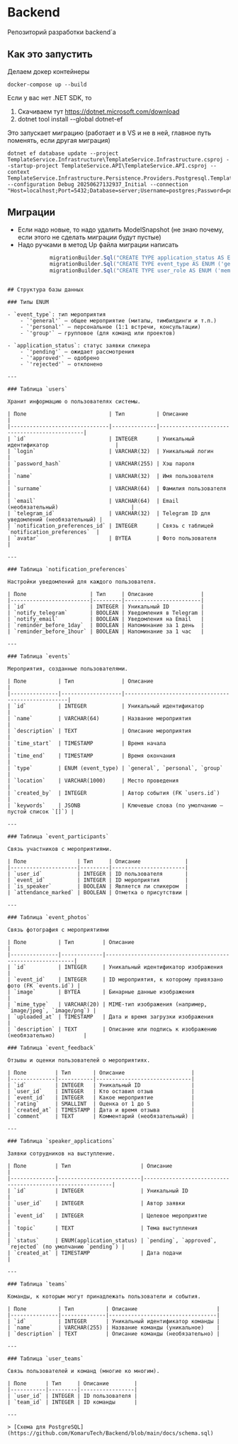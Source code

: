 # Backend

Репозиторий разработки backend`a

## Как это запустить
Делаем докер контейнеры
```shell
docker-compose up --build
```
Если у вас нет .NET SDK, то

1. Скачиваем тут https://dotnet.microsoft.com/download
2. dotnet tool install --global dotnet-ef


Это запускает миграцию (работает и в VS и не в ней, главное путь поменять, если другая миграция)
```shell
dotnet ef database update --project TemplateService.Infrastructure\TemplateService.Infrastructure.csproj --startup-project TemplateService.API\TemplateService.API.csproj --context TemplateService.Infrastructure.Persistence.Providers.Postgresql.TemplatePostgresqlDbContext --configuration Debug 20250627132937_Initial --connection "Host=localhost;Port=5432;Database=server;Username=postgres;Password=postgres;Timeout=300"
```

## Миграции

- Если надо новые, то надо удалить ModelSnapshot (не знаю почему, если этого не сделать миграции будут пустые)
- Надо ручками в метод Up файла миграции написать
  ```csharp
            migrationBuilder.Sql("CREATE TYPE application_status AS ENUM ('pending', 'approved', 'rejected');");
            migrationBuilder.Sql("CREATE TYPE event_type AS ENUM ('general', 'personal', 'group');");
            migrationBuilder.Sql("CREATE TYPE user_role AS ENUM ('member', 'manager', 'administrator');");
```

## Структура базы данных

### Типы ENUM

- `event_type`: тип мероприятия
    - `'general'` — общее мероприятие (митапы, тимбилдинги и т.п.)
    - `'personal'` — персональное (1:1 встречи, консультации)
    - `'group'` — групповое (для команд или проектов)

- `application_status`: статус заявки спикера
    - `'pending'` — ожидает рассмотрения
    - `'approved'` — одобрено
    - `'rejected'` — отклонено

---

### Таблица `users`

Хранит информацию о пользователях системы.

| Поле                          | Тип          | Описание                                     |
|-------------------------------|--------------|----------------------------------------------|
| `id`                          | INTEGER      | Уникальный идентификатор                     |
| `login`                       | VARCHAR(32)  | Уникальный логин                             |
| `password_hash`               | VARCHAR(255) | Хэш пароля                                   |
| `name`                        | VARCHAR(32)  | Имя пользователя                             |
| `surname`                     | VARCHAR(64)  | Фамилия пользователя                         |
| `email`                       | VARCHAR(64)  | Email (необязательный)                       |
| `telegram_id`                 | VARCHAR(32)  | Telegram ID для уведомлений (необязательный) |
| `notification_preferences_id` | INTEGER      | Связь с таблицей `notification_preferences`  |
| `avatar`                      | BYTEA        | Фото пользователя                            |

---

### Таблица `notification_preferences`

Настройки уведомлений для каждого пользователя.

| Поле                    | Тип     | Описание               |
|-------------------------|---------|------------------------|
| `id`                    | INTEGER | Уникальный ID          |
| `notify_telegram`       | BOOLEAN | Уведомления в Telegram |
| `notify_email`          | BOOLEAN | Уведомления на Email   |
| `reminder_before_1day`  | BOOLEAN | Напоминание за 1 день  |
| `reminder_before_1hour` | BOOLEAN | Напоминание за 1 час   |

---

### Таблица `events`

Мероприятия, созданные пользователями.

| Поле          | Тип               | Описание                                           |
|---------------|-------------------|----------------------------------------------------|
| `id`          | INTEGER           | Уникальный идентификатор                           |
| `name`        | VARCHAR(64)       | Название мероприятия                               |
| `description` | TEXT              | Описание мероприятия                               |
| `time_start`  | TIMESTAMP         | Время начала                                       |
| `time_end`    | TIMESTAMP         | Время окончания                                    |
| `type`        | ENUM (event_type) | `general`, `personal`, `group`                     |
| `location`    | VARCHAR(1000)     | Место проведения                                   |
| `created_by`  | INTEGER           | Автор события (FK `users.id`)                      |
| `keywords`    | JSONB             | Ключевые слова (по умолчанию — пустой список `[]`) |

---

### Таблица `event_participants`

Связь участников с мероприятиями.

| Поле                | Тип     | Описание              |
|---------------------|---------|-----------------------|
| `user_id`           | INTEGER | ID пользователя       |
| `event_id`          | INTEGER | ID мероприятия        |
| `is_speaker`        | BOOLEAN | Является ли спикером  |
| `attendance_marked` | BOOLEAN | Отметка о присутствии |

---

### Таблица `event_photos`

Связь фотография с мероприятиями

| Поле          | Тип         | Описание                                                   |
|---------------|-------------|------------------------------------------------------------|
| `id`          | INTEGER     | Уникальный идентификатор изображения                       |
| `event_id`    | INTEGER     | ID мероприятия, к которому привязано фото (FK `events.id`) |
| `image`       | BYTEA       | Бинарные данные изображения                                |
| `mime_type`   | VARCHAR(20) | MIME-тип изображения (например, `image/jpeg`, `image/png`) |
| `uploaded_at` | TIMESTAMP   | Дата и время загрузки изображения                          |
| `description` | TEXT        | Описание или подпись к изображению (необязательно)         |

### Таблица `event_feedback`

Отзывы и оценки пользователей о мероприятиях.

| Поле         | Тип       | Описание                     |
|--------------|-----------|------------------------------|
| `id`         | INTEGER   | Уникальный ID                |
| `user_id`    | INTEGER   | Кто оставил отзыв            |
| `event_id`   | INTEGER   | Какое мероприятие            |
| `rating`     | SMALLINT  | Оценка от 1 до 5             |
| `created_at` | TIMESTAMP | Дата и время отзыва          |
| `comment`    | TEXT      | Комментарий (необязательный) |

---

### Таблица `speaker_applications`

Заявки сотрудников на выступление.

| Поле         | Тип                      | Описание                                                   |
|--------------|--------------------------|------------------------------------------------------------|
| `id`         | INTEGER                  | Уникальный ID                                              |
| `user_id`    | INTEGER                  | Автор заявки                                               |
| `event_id`   | INTEGER                  | Целевое мероприятие                                        |
| `topic`      | TEXT                     | Тема выступления                                           |
| `status`     | ENUM(application_status) | `pending`, `approved`, `rejected` (по умолчанию `pending`) |
| `created_at` | TIMESTAMP                | Дата подачи                                                |

---

### Таблица `teams`

Команды, к которым могут принадлежать пользователи и события.

| Поле          | Тип          | Описание                         |
|---------------|--------------|----------------------------------|
| `id`          | INTEGER      | Уникальный идентификатор команды |
| `name`        | VARCHAR(255) | Название команды (уникальное)    |
| `description` | TEXT         | Описание команды (необязательно) |

---

### Таблица `user_teams`

Связь пользователей и команд (многие ко многим).

| Поле      | Тип     | Описание        |
|-----------|---------|-----------------|
| `user_id` | INTEGER | ID пользователя |
| `team_id` | INTEGER | ID команды      |

---

> [Схема для PostgreSQL](https://github.com/KomaruTech/Backend/blob/main/docs/schema.sql)
